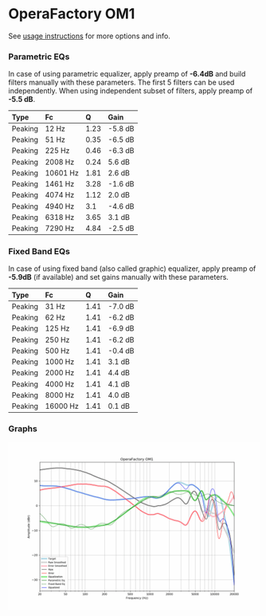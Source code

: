 # OperaFactory OM1
See [usage instructions](https://github.com/jaakkopasanen/AutoEq#usage) for more options and info.

### Parametric EQs
In case of using parametric equalizer, apply preamp of **-6.4dB** and build filters manually
with these parameters. The first 5 filters can be used independently.
When using independent subset of filters, apply preamp of **-5.5 dB**.

| Type    | Fc       |    Q | Gain    |
|:--------|:---------|:-----|:--------|
| Peaking | 12 Hz    | 1.23 | -5.8 dB |
| Peaking | 51 Hz    | 0.35 | -6.5 dB |
| Peaking | 225 Hz   | 0.46 | -6.3 dB |
| Peaking | 2008 Hz  | 0.24 | 5.6 dB  |
| Peaking | 10601 Hz | 1.81 | 2.6 dB  |
| Peaking | 1461 Hz  | 3.28 | -1.6 dB |
| Peaking | 4074 Hz  | 1.12 | 2.0 dB  |
| Peaking | 4940 Hz  | 3.1  | -4.6 dB |
| Peaking | 6318 Hz  | 3.65 | 3.1 dB  |
| Peaking | 7290 Hz  | 4.84 | -2.5 dB |

### Fixed Band EQs
In case of using fixed band (also called graphic) equalizer, apply preamp of **-5.9dB**
(if available) and set gains manually with these parameters.

| Type    | Fc       |    Q | Gain    |
|:--------|:---------|:-----|:--------|
| Peaking | 31 Hz    | 1.41 | -7.0 dB |
| Peaking | 62 Hz    | 1.41 | -6.2 dB |
| Peaking | 125 Hz   | 1.41 | -6.9 dB |
| Peaking | 250 Hz   | 1.41 | -6.2 dB |
| Peaking | 500 Hz   | 1.41 | -0.4 dB |
| Peaking | 1000 Hz  | 1.41 | 3.1 dB  |
| Peaking | 2000 Hz  | 1.41 | 4.4 dB  |
| Peaking | 4000 Hz  | 1.41 | 4.1 dB  |
| Peaking | 8000 Hz  | 1.41 | 4.0 dB  |
| Peaking | 16000 Hz | 1.41 | 0.1 dB  |

### Graphs
![](./OperaFactory%20OM1.png)